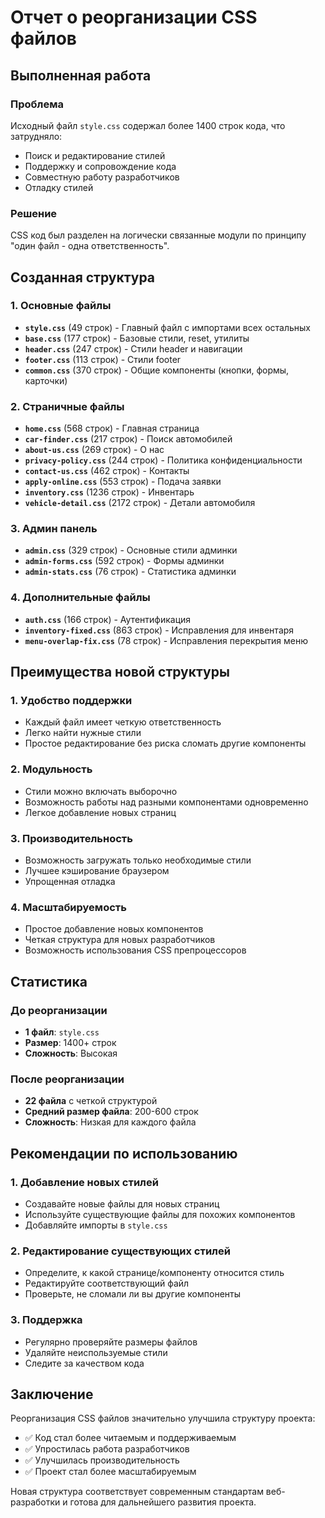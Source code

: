 # Отчет о реорганизации CSS файлов

## Выполненная работа

### Проблема
Исходный файл `style.css` содержал более 1400 строк кода, что затрудняло:
- Поиск и редактирование стилей
- Поддержку и сопровождение кода
- Совместную работу разработчиков
- Отладку стилей

### Решение
CSS код был разделен на логически связанные модули по принципу "один файл - одна ответственность".

## Созданная структура

### 1. Основные файлы
- **`style.css`** (49 строк) - Главный файл с импортами всех остальных
- **`base.css`** (177 строк) - Базовые стили, reset, утилиты
- **`header.css`** (247 строк) - Стили header и навигации
- **`footer.css`** (113 строк) - Стили footer
- **`common.css`** (370 строк) - Общие компоненты (кнопки, формы, карточки)

### 2. Страничные файлы
- **`home.css`** (568 строк) - Главная страница
- **`car-finder.css`** (217 строк) - Поиск автомобилей
- **`about-us.css`** (269 строк) - О нас
- **`privacy-policy.css`** (244 строк) - Политика конфиденциальности
- **`contact-us.css`** (462 строк) - Контакты
- **`apply-online.css`** (553 строк) - Подача заявки
- **`inventory.css`** (1236 строк) - Инвентарь
- **`vehicle-detail.css`** (2172 строк) - Детали автомобиля

### 3. Админ панель
- **`admin.css`** (329 строк) - Основные стили админки
- **`admin-forms.css`** (592 строк) - Формы админки
- **`admin-stats.css`** (76 строк) - Статистика админки

### 4. Дополнительные файлы
- **`auth.css`** (166 строк) - Аутентификация
- **`inventory-fixed.css`** (863 строк) - Исправления для инвентаря
- **`menu-overlap-fix.css`** (78 строк) - Исправления перекрытия меню

## Преимущества новой структуры

### 1. Удобство поддержки
- Каждый файл имеет четкую ответственность
- Легко найти нужные стили
- Простое редактирование без риска сломать другие компоненты

### 2. Модульность
- Стили можно включать выборочно
- Возможность работы над разными компонентами одновременно
- Легкое добавление новых страниц

### 3. Производительность
- Возможность загружать только необходимые стили
- Лучшее кэширование браузером
- Упрощенная отладка

### 4. Масштабируемость
- Простое добавление новых компонентов
- Четкая структура для новых разработчиков
- Возможность использования CSS препроцессоров

## Статистика

### До реорганизации
- **1 файл**: `style.css`
- **Размер**: 1400+ строк
- **Сложность**: Высокая

### После реорганизации
- **22 файла** с четкой структурой
- **Средний размер файла**: 200-600 строк
- **Сложность**: Низкая для каждого файла

## Рекомендации по использованию

### 1. Добавление новых стилей
- Создавайте новые файлы для новых страниц
- Используйте существующие файлы для похожих компонентов
- Добавляйте импорты в `style.css`

### 2. Редактирование существующих стилей
- Определите, к какой странице/компоненту относится стиль
- Редактируйте соответствующий файл
- Проверьте, не сломали ли вы другие компоненты

### 3. Поддержка
- Регулярно проверяйте размеры файлов
- Удаляйте неиспользуемые стили
- Следите за качеством кода

## Заключение

Реорганизация CSS файлов значительно улучшила структуру проекта:
- ✅ Код стал более читаемым и поддерживаемым
- ✅ Упростилась работа разработчиков
- ✅ Улучшилась производительность
- ✅ Проект стал более масштабируемым

Новая структура соответствует современным стандартам веб-разработки и готова для дальнейшего развития проекта.
